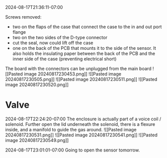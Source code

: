 2024-08-17T21:36:11-07:00

Screws removed:
- two on the flaps of the case that connect the case to the in and out port flange
- two on the two sides of the D-type connector
- cut the seal, now could lift off the case
- one on the back of the PCB that mounts it to the side of the sensor. It also holds the insulating paper between the back of the PCB and the inner side of the case (preventing electrical short)

The board with the connectors can be unplugged from the main board
![[Pasted image 20240817230453.png]]
![[Pasted image 20240817230505.png]]
![[Pasted image 20240817230511.png]]
![[Pasted image 20240817230520.png]]






# Valve
2024-08-17T22:24:20-07:00
The enclosure is actually part of a voice coil / solenoid.
Further open the lid underneath the solenoid, there is a flexure inside, and a manifold to guide the gas around.
![[Pasted image 20240817230531.png]]
![[Pasted image 20240817230541.png]]
![[Pasted image 20240817230549.png]]






2024-08-17T23:01:01-07:00
Going to open the sensor tomorrow.


